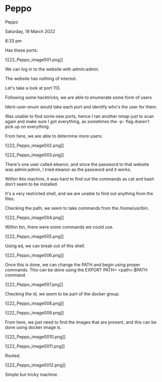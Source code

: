 # Peppo

Peppo

Saturday, 19 March 2022

8:33 pm

Has these ports:

!\[\[22\_Peppo\_image001.png]]

We can log in to the website with admin:admin.

&#x20;

The website has nothing of interest.

&#x20;

Let's take a look at port 113.

Following some hacktricks, we are able to enumerate some form of users

&#x20;

Ident-user-enum would take each port and identify who's the user for them.

Was unable to find some new ports, hence I ran another nmap just to scan again and make sure I got everything, as sometimes the -p- flag doesn't pick up on everything.

&#x20;

From here, we are able to determine more users:

!\[\[22\_Peppo\_image002.png]]

&#x20;

!\[\[22\_Peppo\_image003.png]]

There's one user called eleanor, and since the password to that website was admin:admin, I tried eleanor as the password and it works.

&#x20;

Within this machine, it was hard to find out the commands as cat and bash don't seem to be installed.

It's a very restricted shell, and we are unable to find out anything from the files.

&#x20;

Checking the path, we seem to take commands from the /home/usr/bin.

!\[\[22\_Peppo\_image004.png]]

&#x20;

Within bin, there were some commands we could use.

!\[\[22\_Peppo\_image005.png]]

&#x20;

Using ed, we can break out of this shell.

&#x20;

!\[\[22\_Peppo\_image006.png]]

&#x20;

Once this is done, we can change the PATH and begin using proper commands. This can be done using the EXPORT PATH= \<path>:$PATH command.

&#x20;

!\[\[22\_Peppo\_image007.png]]

&#x20;

Checking the id, we seem to be part of the docker group.

&#x20;

!\[\[22\_Peppo\_image008.png]]

&#x20;

!\[\[22\_Peppo\_image009.png]]

&#x20;

From here, we just need to find the images that are present, and this can be done using docker image ls.

&#x20;

!\[\[22\_Peppo\_image0010.png]]

&#x20;

!\[\[22\_Peppo\_image0011.png]]

&#x20;

Rooted.

&#x20;

!\[\[22\_Peppo\_image0012.png]]

&#x20;

Simple but tricky machine.
